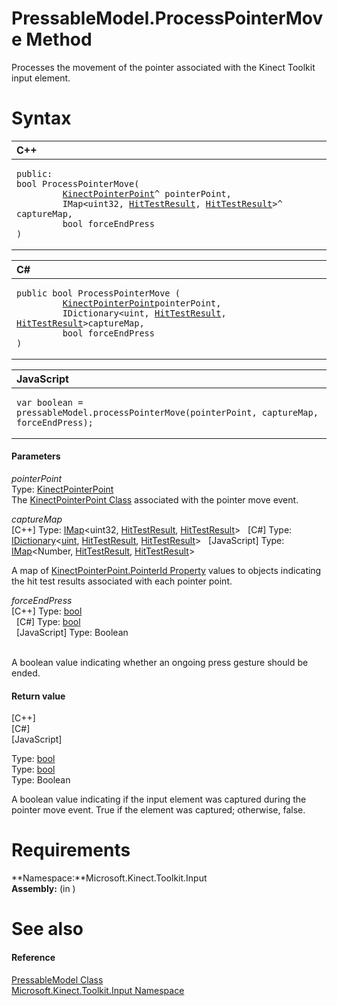 PressableModel.ProcessPointerMove Method  
========================================  

Processes the movement of the pointer associated with the Kinect Toolkit input element. <span id="syntaxSection"></span>

Syntax  
======  

<table>
<colgroup>
<col width="100%" />
</colgroup>
<thead>
<tr class="header">
<th align="left">C++</th>
</tr>
</thead>
<tbody>
<tr class="odd">
<td align="left"><pre><code>public:  
bool ProcessPointerMove(  
         <a href="../../../Kinect.Input/KinectPointerPoint_Class.md">KinectPointerPoint</a>^ pointerPoint,  
         IMap&lt;uint32, <a href="../../HitTestResult_Class.md">HitTestResult</a>, <a href="../../HitTestResult_Class.md">HitTestResult</a>&gt;^ captureMap,  
         bool forceEndPress  
)</code></pre></td>
</tr>
</tbody>
</table>

<table>
<colgroup>
<col width="100%" />
</colgroup>
<thead>
<tr class="header">
<th align="left">C#</th>
</tr>
</thead>
<tbody>
<tr class="odd">
<td align="left"><pre><code>public bool ProcessPointerMove (  
         <a href="../../../Kinect.Input/KinectPointerPoint_Class.md">KinectPointerPoint</a>pointerPoint,  
         IDictionary&lt;uint, <a href="../../HitTestResult_Class.md">HitTestResult</a>, <a href="../../HitTestResult_Class.md">HitTestResult</a>&gt;captureMap,  
         bool forceEndPress  
)</code></pre></td>
</tr>
</tbody>
</table>

<table>
<colgroup>
<col width="100%" />
</colgroup>
<thead>
<tr class="header">
<th align="left">JavaScript</th>
</tr>
</thead>
<tbody>
<tr class="odd">
<td align="left"><pre><code>var boolean = pressableModel.processPointerMove(pointerPoint, captureMap, forceEndPress);</code></pre></td>
</tr>
</tbody>
</table>

<span id="ID4EG"></span>
#### Parameters  

*pointerPoint*    
Type: [KinectPointerPoint](../../../Kinect.Input/KinectPointerPoint_Class.md)  
 The [KinectPointerPoint Class](../../../Kinect.Input/KinectPointerPoint_Class.md) associated with the pointer move event.  

*captureMap*    
[C++] Type: [IMap](http://msdn.microsoft.com/en-us/library/br226042.aspx)\<uint32, [HitTestResult](../../HitTestResult_Class.md), [HitTestResult](../../HitTestResult_Class.md)\>
  [C\#] Type: [IDictionary](http://msdn.microsoft.com/en-us/library/s4ys34ea.aspx)\<[uint](http://msdn.microsoft.com/en-us/library/system.uint32.aspx), [HitTestResult](../../HitTestResult_Class.md), [HitTestResult](../../HitTestResult_Class.md)\>
  [JavaScript] Type: [IMap](http://msdn.microsoft.com/en-us/library/br226042.aspx)\<Number, [HitTestResult](../../HitTestResult_Class.md), [HitTestResult](../../HitTestResult_Class.md)\>
   

A map of [KinectPointerPoint.PointerId Property](../../../Kinect.Input/KinectPointerPoint_Class/Properties/PointerId_Property.md) values to objects indicating the hit test results associated with each pointer point.  

*forceEndPress*    
[C++] Type: [bool](http://msdn.microsoft.com/en-us/library/hh755815.aspx)  
  [C\#] Type: [bool](http://msdn.microsoft.com/en-us/library/system.boolean.aspx)  
  [JavaScript] Type: Boolean  
   

A boolean value indicating whether an ongoing press gesture should be ended.  

<span id="ID4EP"></span>
#### Return value  

[C++]   
 [C\#]   
 [JavaScript]   

Type: [bool](http://msdn.microsoft.com/en-us/library/hh755815.aspx)  
Type: [bool](http://msdn.microsoft.com/en-us/library/system.boolean.aspx)  
Type: Boolean  

A boolean value indicating if the input element was captured during the pointer move event. True if the element was captured; otherwise, false.  

<span id="requirements"></span>

Requirements  
============  

**Namespace:**Microsoft.Kinect.Toolkit.Input  
**Assembly:** (in )  

<span id="ID4E4B"></span>

See also  
========  

<span id="ID4E6B"></span>
#### Reference  

[PressableModel Class](../../PressableModel_Class.md)  
 [Microsoft.Kinect.Toolkit.Input Namespace](../../../Kinect.Toolkit.Input.md)  



<!--Please do not edit the data in the comment block below.-->
<!--
TOCTitle : ProcessPointerMove Method
RLTitle : PressableModel.ProcessPointerMove Method
KeywordK : ProcessPointerMove method
KeywordK : PressableModel.ProcessPointerMove method
KeywordF : Microsoft.Kinect.Toolkit.Input.PressableModel.ProcessPointerMove
KeywordF : PressableModel.ProcessPointerMove
KeywordF : ProcessPointerMove
KeywordF : Microsoft.Kinect.Toolkit.Input.PressableModel.ProcessPointerMove(WindowsPreview.Kinect.Input.KinectPointerPoint,Windows.Foundation.Collections.IMap{System.UInt32,Microsoft.Kinect.Toolkit.Input.HitTestResult,Microsoft.Kinect.Toolkit.Input.HitTestResult},System.Boolean)
KeywordA : M:Microsoft.Kinect.Toolkit.Input.PressableModel.ProcessPointerMove(WindowsPreview.Kinect.Input.KinectPointerPoint,Windows.Foundation.Collections.IMap{System.UInt32,Microsoft.Kinect.Toolkit.Input.HitTestResult,Microsoft.Kinect.Toolkit.Input.HitTestResult},System.Boolean)
AssetID : M:Microsoft.Kinect.Toolkit.Input.PressableModel.ProcessPointerMove(WindowsPreview.Kinect.Input.KinectPointerPoint,Windows.Foundation.Collections.IMap{System.UInt32,Microsoft.Kinect.Toolkit.Input.HitTestResult,Microsoft.Kinect.Toolkit.Input.HitTestResult},System.Boolean)
Locale : en-us
CommunityContent : 1
APIType : Managed
APILocation : 
APIName : Microsoft.Kinect.Toolkit.Input.PressableModel.ProcessPointerMove
TargetOS : Windows
TopicType : kbSyntax
DevLang : VB
DevLang : CSharp
DevLang : JavaScript
DevLang : C++
DocSet : K4Wv2
ProjType : K4Wv2Proj
Technology : Kinect for Windows
Product : Kinect for Windows SDK v2
productversion : 20
-->
